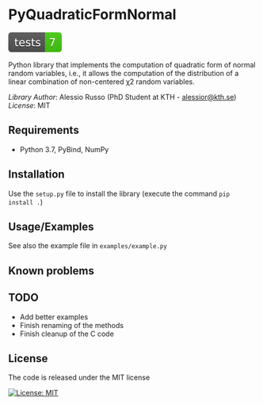 # PyQuadraticFormNormal

[![Tests Status](./reports/junit/tests-badge.svg?dummy=8484744)](./reports/junit/report.html)

Python library that implements the computation of quadratic form of normal random variables, i.e., it allows the computation of the distribution of a linear combination of non-centered χ2 random variables.

_Library Author_: Alessio Russo (PhD Student at KTH - alessior@kth.se)\
_License_: MIT

## Requirements

- Python 3.7, PyBind, NumPy

## Installation

Use the `setup.py` file to install the library (execute the command `pip install .`)

## Usage/Examples

See also the example file in `examples/example.py`

## Known problems

## TODO

- Add better examples
- Finish renaming of the methods
- Finish cleanup of the C code

## License

The code is released under the MIT license

[![License: MIT](https://img.shields.io/badge/License-MIT-yellow.svg)](https://opensource.org/licenses/MIT)